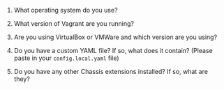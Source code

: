 <!-- Thanks for opening an issue. To help us replicate your issue can you please answer the following questions. -->

1. What operating system do you use?

2. What version of Vagrant are you running?

3. Are you using VirtualBox or VMWare and which version are you using?

4. Do you have a custom YAML file? If so, what does it contain?
   (Please paste in your `config.local.yaml` file)

5. Do you have any other Chassis extensions installed? If so, what are they?
